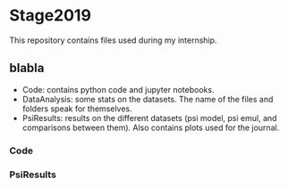 # Stage2019

This repository contains files used during my internship.

## blabla
- Code: contains python code and jupyter notebooks.
- DataAnalysis: some stats on the datasets. The name of the files and folders speak for themselves.
- PsiResults: results on the different datasets (psi model, psi emul, and comparisons between them). Also contains plots used for the journal.

### Code

### PsiResults
